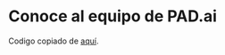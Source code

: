 # Conoce al equipo de PAD.ai

Codigo copiado de [aquí](https://github.com/javiervaleriano/devchallenge-teampage).